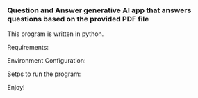 ### Question and Answer generative AI app that answers questions based on the provided PDF file
This program is written in python.

Requirements:

Environment Configuration:

Setps to run the program:

Enjoy!
